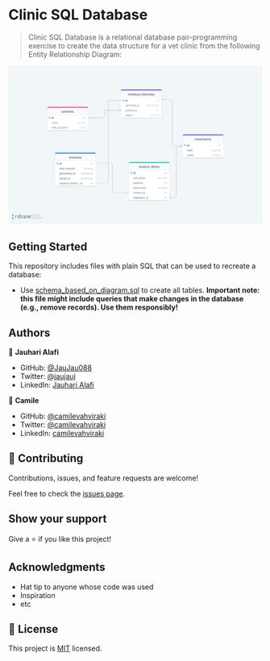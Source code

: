 # Clinic SQL Database

> Clinic SQL Database is a relational database pair-programming exercise to create the data structure for a vet clinic from the following Entity Relationship Diagram:

![](./clinic_diagram.png)

## Getting Started

This repository includes files with plain SQL that can be used to recreate a database:

- Use [schema_based_on_diagram.sql](./schema_based_on_diagram.sql) to create all tables.
**Important note: this file might include queries that make changes in the database (e.g., remove records). Use them responsibly!**


## Authors

👤 **Jauhari Alafi**

- GitHub: [@JauJau088](https://github.com/JauJau088)
- Twitter: [@jaujauj](https://twitter.com/jaujauj)
- LinkedIn: [Jauhari Alafi](https://linkedin.com/in/jauhari-alafi/)

👤 **Camile**

- GitHub: [@camilevahviraki](https://github.com/camilevahviraki)
- Twitter: [@camilevahviraki](https://twitter.com/CamileVahviraki)
- LinkedIn: [camilevahviraki](https://www.linkedin.com/in/camile-vahviraki)

## 🤝 Contributing

Contributions, issues, and feature requests are welcome!

Feel free to check the [issues page](../../issues/).

## Show your support

Give a ⭐️ if you like this project!

## Acknowledgments

- Hat tip to anyone whose code was used
- Inspiration
- etc

## 📝 License

This project is [MIT](./MIT.md) licensed.
